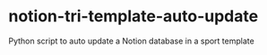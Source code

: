 # notion-tri-template-auto-update
Python script to auto update a Notion database in a sport template
